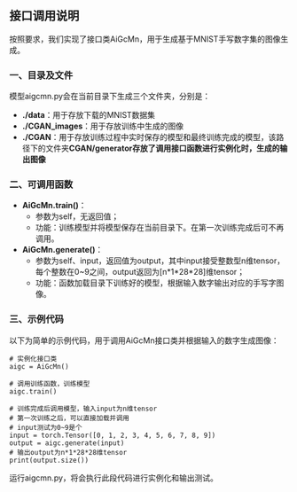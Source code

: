 ##  接口调用说明

按照要求，我们实现了接口类AiGcMn，用于生成基于MNIST手写数字集的图像生成。

###  一、目录及文件

模型aigcmn.py会在当前目录下生成三个文件夹，分别是：

- **./data**：用于存放下载的MNIST数据集
- **./CGAN_images**：用于存放训练中生成的图像
- **./CGAN**：用于存放训练过程中实时保存的模型和最终训练完成的模型，该路径下的文件夹**CGAN/generator存放了调用接口函数进行实例化时，生成的输出图像**

###  二、可调用函数

- **AiGcMn.train()**：
  - 参数为self，无返回值；
  - 功能：训练模型并将模型保存在当前目录下。在第一次训练完成后可不再调用。
- **AiGcMn.generate()**：
  - 参数为self、input，返回值为output，其中input接受整数型n维tensor，每个整数在0~9之间，output返回为[n\*1\*28\*28]维tensor；
  - 功能：函数加载目录下训练好的模型，根据输入数字输出对应的手写字图像。

### 三、示例代码

以下为简单的示例代码，用于调用AiGcMn接口类并根据输入的数字生成图像：

```
# 实例化接口类
aigc = AiGcMn()

# 调用训练函数，训练模型
aigc.train()

# 训练完成后调用模型，输入input为n维tensor
# 第一次训练之后，可以直接加载并调用
# input测试为0~9是个
input = torch.Tensor([0, 1, 2, 3, 4, 5, 6, 7, 8, 9])
output = aigc.generate(input)
# 输出output为n*1*28*28维tensor
print(output.size())
```

运行aigcmn.py，将会执行此段代码进行实例化和输出测试。
